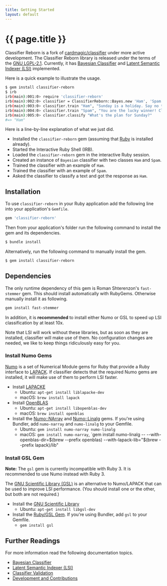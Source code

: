 ```yaml
---
title: Getting Started
layout: default
---
```


# {{ page.title }}

Classifier Reborn is a fork of [cardmagic/classifier](https://github.com/cardmagic/classifier) under more active development.
The Classifier Reborn library is released under the terms of the [GNU LGPL-2.1](https://github.com/jekyll/classifier-reborn/blob/master/LICENSE).
Currently, it has [Bayesian Classifier](https://en.wikipedia.org/wiki/Naive_Bayes_classifier) and [Latent Semantic Indexer (LSI)](https://en.wikipedia.org/wiki/Latent_semantic_analysis) implemented.

Here is a quick example to illustrate the usage.

```bash
$ gem install classifier-reborn
$ irb
irb(main):001:0> require 'classifier-reborn'
irb(main):002:0> classifier = ClassifierReborn::Bayes.new 'Ham', 'Spam'
irb(main):003:0> classifier.train "Ham", "Sunday is a holiday. Say no to work on Sunday!"
irb(main):004:0> classifier.train "Spam", "You are the lucky winner! Claim your holiday prize."
irb(main):005:0> classifier.classify "What's the plan for Sunday?"
#=> "Ham"
```

Here is a line-by-line explanation of what we just did.

* Installed the `classifier-reborn` gem (assuming that [Ruby](https://www.ruby-lang.org/en/) is installed already).
* Started the Interactive Ruby Shell (IRB).
* Loaded the `classifier-reborn` gem in the interactive Ruby session.
* Created an instance of `Bayesian` classifier with two classes `Ham` and `Spam`.
* Trained the classifier with an example of `Ham`.
* Trained the classifier with an example of `Spam`.
* Asked the classifier to classify a text and got the response as `Ham`.

## Installation

To use `classifier-reborn` in your Ruby application add the following line into your application's `Gemfile`.

```ruby
gem 'classifier-reborn'
```

Then from your application's folder run the following command to install the gem and its dependencies.

```bash
$ bundle install
```

Alternatively, run the following command to manually install the gem.

```bash
$ gem install classifier-reborn
```

## Dependencies

The only runtime dependency of this gem is Roman Shterenzon's `fast-stemmer` gem. This should install automatically with RubyGems. Otherwise manually install it as following.

```bash
gem install fast-stemmer
```

In addition, it is **recommended** to install either Numo or GSL to speed up LSI classification by at least 10x.

Note that LSI will work without these libraries, but as soon as they are installed, classifier will make use of them. No configuration changes are needed, we like to keep things ridiculously easy for you.

### Install Numo Gems

[Numo](https://ruby-numo.github.io/narray/) is a set of Numerical Module gems for Ruby that provide a Ruby interface to [LAPACK](http://www.netlib.org/lapack/). If classifier detects that the required Numo gems are installed, it will make use of them to perform LSI faster. 

* Install [LAPACKE](https://www.netlib.org/lapack/lapacke.html)
  * Ubuntu: `apt-get install liblapacke-dev`
  * macOS: `brew install lapack`
* Install [OpenBLAS](https://www.openblas.net/)
  * Ubuntu: `apt-get install libopenblas-dev`
  * macOS: `brew install openblas`
* Install the [Numo::NArray](https://ruby-numo.github.io/narray/) and [Numo::Linalg](https://ruby-numo.github.io/linalg/) gems. If you're using Bundler, add `numo-narray` and `numo-linalg` to your Gemfile.
  * Ubuntu: `gem install numo-narray numo-linalg`
  * macOS: `gem install numo-narray`, `gem install numo-linalg -- --with-openblas-dir=$(brew --prefix openblas) --with-lapack-lib="$(brew --prefix lapack)/lib"

### Install GSL Gem

**Note:** The `gsl` gem is currently incompatible with Ruby 3. It is recommended to use Numo instead with Ruby 3.

The [GNU Scientific Library (GSL)](http://www.gnu.org/software/gsl) is an alternative to Numo/LAPACK that can be used to improve LSI performance. (You should install one or the other, but both are not required.)

* Install the [GNU Scientific Library](http://www.gnu.org/software/gsl)
  * Ubuntu: `apt-get install libgsl-dev`
* Install the [Ruby/GSL Gem](https://rubygems.org/gems/gsl). If you're using Bundler, add `gsl` to your Gemfile.
  * `gem install gsl`


## Further Readings

For more information read the following documentation topics.

* [Bayesian Classifier](bayes)
* [Latent Semantic Indexer (LSI)](lsi)
* [Classifier Validation](validation)
* [Development and Contributions](development)
